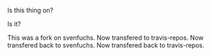 Is this thing on?

Is it?

This was a fork on svenfuchs. Now transfered to travis-repos. Now transfered back to svenfuchs. Now transfered back to travis-repos.
